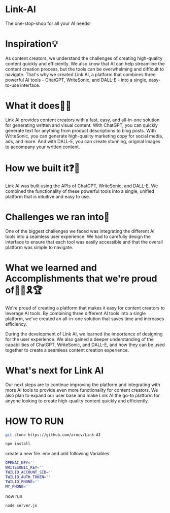 # Link-AI
The one-stop-shop for all your AI needs!


# Inspiration💡

As content creators, we understand the challenges of creating high-quality content quickly and efficiently. We also know that AI can help streamline the content creation process, but the tools can be overwhelming and difficult to navigate. That's why we created Link AI, a platform that combines three powerful AI tools - ChatGPT, WriteSonic, and DALL-E - into a single, easy-to-use interface.

# What it does💪🦈

Link AI provides content creators with a fast, easy, and all-in-one solution for generating written and visual content. With ChatGPT, you can quickly generate text for anything from product descriptions to blog posts. With WriteSonic, you can generate high-quality marketing copy for social media, ads, and more. And with DALL-E, you can create stunning, original images to accompany your written content.

# How we built it❓🧠

Link AI was built using the APIs of ChatGPT, WriteSonic, and DALL-E. We combined the functionality of these powerful tools into a single, unified platform that is intuitive and easy to use.

# Challenges we ran into🧗

One of the biggest challenges we faced was integrating the different AI tools into a seamless user experience. We had to carefully design the interface to ensure that each tool was easily accessible and that the overall platform was simple to navigate.

# What we learned and Accomplishments that we're proud of👨‍🎓🎗️🏆

We're proud of creating a platform that makes it easy for content creators to leverage AI tools. By combining three different AI tools into a single platform, we've created an all-in-one solution that saves time and increases efficiency.

During the development of Link AI, we learned the importance of designing for the user experience. We also gained a deeper understanding of the capabilities of ChatGPT, WriteSonic, and DALL-E, and how they can be used together to create a seamless content creation experience.

# What's next for Link AI

Our next steps are to continue improving the platform and integrating with more AI tools to provide even more functionality for content creators. We also plan to expand our user base and make Link AI the go-to platform for anyone looking to create high-quality content quickly and efficiently.

# HOW TO RUN 

``` bash
git clone https://github.com/arncv/Link-AI 
```
```bash
npm install
```
create a new file .env and add following Variables
```bash
OPENAI_KEY=''
WRITESONIC_KEY=''
TWILIO_ACCOUNT_SID=''
TWILIO_AUTH_TOKEN=''
TWILIO_PHONE=''
MY_PHONE=''
```

now run 

```bash
node server.js
```
